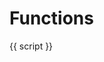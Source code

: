 <script setup>
    import Firewall from '../components/Firewall.vue';
    import { ref, onMounted, getCurrentInstance, useAttrs } from 'vue'
    import { createClient } from '@supabase/supabase-js'

    const access_token = ref(null);
    const user_email = ref(null);
    
    const instance = getCurrentInstance();
    const apikey = instance.appContext.config.globalProperties.$apikey;
    const url = instance.appContext.config.globalProperties.$url;
    const rUrl = instance.appContext.config.globalProperties.$rUrl;

    const supabase = createClient(url, apikey)
    const loading = ref(false);

    const scripts = ref([]);

    const _getScripts = async () => {

        // Use the path-based approach: /functions/v1/r-proxy/get-scripts
        const { data, error } = await supabase.functions.invoke('get-scripts');
        if (error) {
            console.error('Error invoking function:', error);
            return [];
        }
        console.log('Function invoked successfully:', data);
        return data?.data || [];
/*
        const { data: sessionData, error } = await supabase.auth.getSession();
        if (error) {
            console.error('Error getting session:', error);
            return [];
        }
        if (!sessionData.session || !sessionData.session.access_token) {
            console.error('No session found');
            return [];
        }
        access_token.value = sessionData.session.access_token;

        try {
            const response = await fetch(`${rUrl}/get-scripts`, {
                method: 'GET',
                headers: {
                    'Content-Type': 'application/json',
                    'Authorization': `Bearer ${access_token.value}`,
                }
            });
            
            if (!response.ok) {
                throw new Error(`HTTP error! status: ${response.status}`);
            }
            
            const data = await response.json();
            console.log('Fetched scripts:', data);
            return data || [];
        } catch (error) {
            console.error('Error fetching scripts:', error);
            return [];
        }*/
    };

    const _runScript = async () => {
        // Get the user's session to forward the auth token
        const { data: sessionData, error: sessionError } = await supabase.auth.getSession();
        if (sessionError) {
            console.error('Error getting session:', sessionError);
            return;
        }
        if (!sessionData.session || !sessionData.session.access_token) {
            console.error('No session found');
            return;
        }

        const { data, error } = await supabase.functions.invoke('run-script', {
            headers: {
                'Authorization': `Bearer ${sessionData.session.access_token}`,
            },
            body: {
                script: 'test-api'
            }
        });
        if (error) {
            console.error('Error invoking function:', error);
            return;
        }
        console.log('Script executed successfully:', data);
    };
    onMounted(async () => {
       scripts.value = await _getScripts();
    });
</script>

# Functions

<Firewall>
    <v-card class="mt-11">
        <v-list v-if="scripts.length > 0">
            <v-list-item v-for="script in scripts" :key="script.id">
                <v-list-item-title>
                    {{ script }}
                </v-list-item-title>
                <template v-slot:append>
                    <v-btn @click="_runScript" :loading="loading" rounded="xl" color="primary">RUN</v-btn>
                </template>
            </v-list-item>
        </v-list>
    </v-card>
</Firewall>